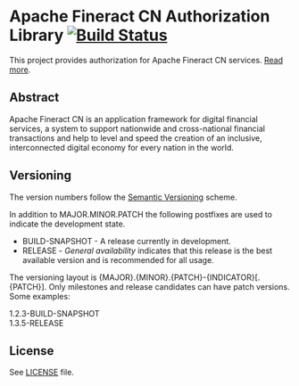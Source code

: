 # Apache Fineract CN Authorization Library [![Build Status](https://api.travis-ci.com/apache/fineract-cn-anubis.svg?branch=develop)](https://travis-ci.com/apache/fineract-cn-anubis)

This project provides authorization for Apache Fineract CN services.
[Read more](https://cwiki.apache.org/confluence/display/FINERACT/Fineract+CN+Project+Structure#FineractCNProjectStructure-anubis).

## Abstract
Apache Fineract CN is an application framework for digital financial services, a system to support nationwide and cross-national financial transactions and help to level and speed the creation of an inclusive, interconnected digital economy for every nation in the world.

## Versioning
The version numbers follow the [Semantic Versioning](http://semver.org/) scheme.

In addition to MAJOR.MINOR.PATCH the following postfixes are used to indicate the development state.

* BUILD-SNAPSHOT - A release currently in development. 
* RELEASE - _General availability_ indicates that this release is the best available version and is recommended for all usage.

The versioning layout is {MAJOR}.{MINOR}.{PATCH}-{INDICATOR}[.{PATCH}]. Only milestones and release candidates can  have patch versions. Some examples:

1.2.3-BUILD-SNAPSHOT  
1.3.5-RELEASE

## License
See [LICENSE](LICENSE) file.

